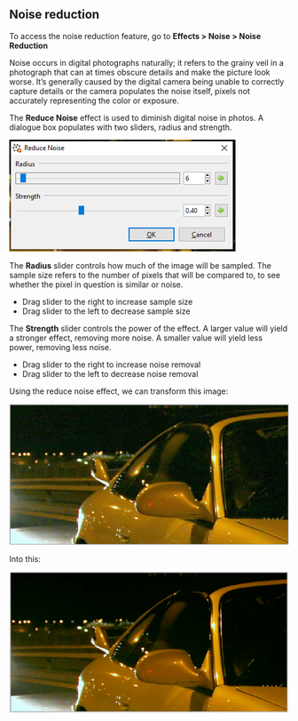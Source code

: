 ## Noise reduction ##

To access the noise reduction feature, go to **Effects > Noise > Noise Reduction**

Noise occurs in digital photographs naturally; it refers to the grainy veil in a photograph that can at times obscure details and make the picture look worse. It’s generally caused by the digital camera being unable to correctly capture details or the camera populates the noise itself, pixels not accurately representing the color or exposure. 



The **Reduce Noise** effect is used to diminish digital noise in photos. A dialogue box populates with two sliders, radius and strength.

![noisebox](img/noisebox.PNG)

The **Radius** slider controls how much of the image will be sampled. The sample size refers to the number of pixels that will be compared to, to see whether the pixel in question is similar or noise. 

* Drag slider to the right to increase sample size
* Drag slider to the left to decrease sample size


The **Strength** slider controls the power of the effect. A larger value will yield a stronger effect, removing more noise. A smaller value will yield less power, removing less noise.

* Drag slider to the right to increase noise removal
* Drag slider to the left to decrease noise removal

Using the reduce noise effect, we can transform this image:

![noise](img/noise.PNG)

Into this:

![noiseafter](img/noiseafter.PNG)
